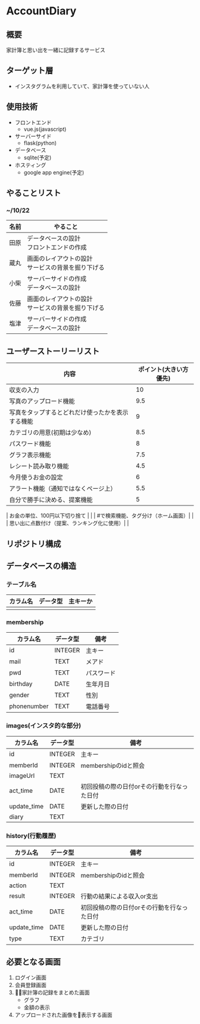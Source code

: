 # AccountDiary
## 概要
家計簿と思い出を一緒に記録するサービス

## ターゲット層
- インスタグラムを利用していて、家計簿を使っていない人

## 使用技術
- フロントエンド
    - vue.js(javascript)
- サーバーサイド
    - flask(python)
- データベース
    - sqlite(予定)
- ホスティング
    - google app engine(予定)

## やることリスト
### ~/10/22
| 名前 | やること |
| --- | --- |
| 田原 | データベースの設計<br>フロントエンドの作成 |
| 蔵丸 | 画面のレイアウトの設計<br>サービスの背景を掘り下げる |
| 小柴 | サーバーサイドの作成<br>データベースの設計 |
| 佐藤 | 画面のレイアウトの設計<br>サービスの背景を掘り下げる |
| 塩津 | サーバーサイドの作成<br>データベースの設計 |

## ユーザーストーリーリスト
| 内容 | ポイント(大きい方優先) |
| --- | --- |
| 収支の入力 | 10 |
| 写真のアップロード機能 | 9.5 |
| 写真をタップするとどれだけ使ったかを表示する機能 | 9 |
| カテゴリの用意(初期は少なめ)| 8.5 |
| パスワード機能 | 8 |
| グラフ表示機能 | 7.5 |
| レシート読み取り機能 | 4.5 |
| 今月使うお金の設定 | 6 |
| アラート機能（通知ではなくページ上） | 5.5 |
| 自分で勝手に決める、提案機能 | 5 |

| お金の単位、100円以下切り捨て | |
| #で検索機能、タグ分け（ホーム画面）| |
| 思い出に点数付け（提案、ランキング化に使用）| |

## リポジトリ構成

## データベースの構造
### テーブル名
| カラム名 | データ型 | 主キーか |
| --- | --- | --- |
||||

### membership
| カラム名 | データ型 | 備考 |
| --- | --- | --- |
| id | INTEGER | 主キー |
| mail | TEXT | メアド |
| pwd | TEXT | パスワード |
| birthday | DATE | 生年月日 |
| gender | TEXT | 性別 |
| phonenumber | TEXT | 電話番号 |

### images(インスタ的な部分)
| カラム名 | データ型 | 備考 |
| --- | --- | --- |
| id | INTEGER | 主キー |
| memberId | INTEGER | membershipのidと照会 |
| imageUrl | TEXT |  |
| act_time | DATE | 初回投稿の際の日付orその行動を行なった日付 |
| update_time | DATE | 更新した際の日付 |
| diary | TEXT |  |

### history(行動履歴)
| カラム名 | データ型 | 備考 |
| --- | --- | --- |
| id | INTEGER | 主キー |
| memberId | INTEGER | membershipのidと照会 |
| action | TEXT |  |
| result | INTEGER | 行動の結果による収入or支出 |
| act_time | DATE | 初回投稿の際の日付orその行動を行なった日付 |
| update_time | DATE | 更新した際の日付 |
| type | TEXT | カテゴリ |


## 必要となる画面
1. ログイン画面
1. 会員登録画面
1. 家計簿の記録をまとめた画面
    - グラフ
    - 金額の表示
1. アップロードされた画像を表示する画面